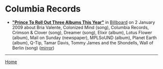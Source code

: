 # Columbia Records

 - [**"Prince To Roll Out Three Albums This Year"**](https://www.billboard.com/articles/business/269676/prince-to-roll-out-three-albums-this-year) in [Billboard](https://www.billboard.com/) on 2 January 2009 about Bria Valente, Colonized Mind (song), Columbia Records, Crimson & Clover (song), Dreamer (song), Elixir (album), Lotus Flower (album), Mail on Sunday (newspaper), MPLSoUND (album), Planet Earth (album), Q-Tip, Tamar Davis, Tommy James and the Shondells, Wall of Berlin (song) ([mirror](https://web.archive.org/web/*/https://www.billboard.com/articles/business/269676/prince-to-roll-out-three-albums-this-year))

----

[Home](../)
